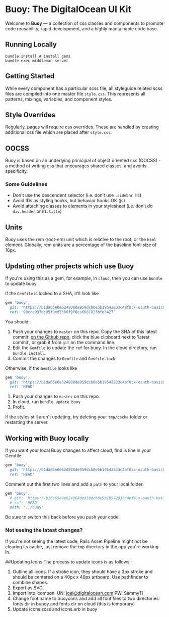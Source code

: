 # Buoy: The DigitalOcean UI Kit

Welcome to **Buoy** — a collection of css classes and components to promote code reusability, rapid development, and a highly mantainable code base.

## Running Locally
```
bundle install # install gems
bundle exec middleman server
```

## Getting Started

While every component has a particular scss file, all styleguide related scss files are compiled into one master file `style.css`. This represents all patterns, mixings, variables, and component styles.

## Style Overrides

Regularly, pages will require css overrides. These are handled by creating additional css file which are placed after `style.css`.

## OOCSS

Buoy is based on an underlying prinicipal of object oriented css (OOCSS) - a method of writing css that encourages shared classes, and avoids specificity.

### Some Guidelines

*   Don't use the descendent selector (i.e. don’t use `.sidebar h3`)
*   Avoid IDs as styling hooks, but behavior hooks OK (js)
*   Avoid attaching classes to elements in your stylesheet (i.e. don’t do `div.header` or `h1.title`)

## Units

Buoy uses the rem (root-em) unit which is relative to the root, or the `html` element. Globally, rem units are a percentage of the baseline font-size of 16px.

## Updating other projects which use Buoy

If you're using this as a gem, for example, in `cloud`, then you can use `bundle` to update buoy.

If the `Gemfile` is locked to a SHA, it'll look like

```ruby
gem 'buoy',
  git: 'https://b1da65e0e624808de959dcb0e5b19542833c4ef8:x-oauth-basic@github.internal.digitalocean.com/digitalocean/buoy.git',
  ref: '90cce937bc85f9ed5b00f9f6ca6681823bfe3427'
```

You should:

1. Push your changes to `master` on this repo. Copy the SHA of this latest commit: [on the Github repo](https://github.internal.digitalocean.com/digitalocean/buoy), click the blue clipboard next to 'latest commit', or grab it from `git` on the command line.
1. Edit the `Gemfile` to update the `ref` for buoy. In the cloud directory, run `bundle install`.
1. Commit the changes to `Gemfile` and `Gemfile.lock`.

Otherwise, if the `Gemfile` looks like

```ruby
gem 'buoy',
  git: 'https://b1da65e0e624808de959dcb0e5b19542833c4ef8:x-oauth-basic@github.internal.digitalocean.com/digitalocean/buoy.git',
  ref: 'HEAD'
```

1. Push your changes to `master` on this repo.
2. In cloud, run `bundle update buoy`
3. Profit.

If the styles still aren't updating, try deleting your `tmp/cache` folder or restarting the server.

## Working with Buoy locally

If you want your local Buoy changes to affect cloud, find is line in your Gemfile:

```ruby
gem 'buoy',
  git: 'https://b1da65e0e624808de959dcb0e5b19542833c4ef8:x-oauth-basic@github.internal.digitalocean.com/digitalocean/buoy.git',
  ref: 'HEAD'
```

Comment out the first two lines and add a `path` to your local folder.

```ruby
gem 'buoy',
  # git: 'https://b1da65e0e624808de959dcb0e5b19542833c4ef8:x-oauth-basic@github.internal.digitalocean.com/digitalocean/buoy.git',
  # ref: 'HEAD'
  path: '../buoy'
```

Be sure to switch this back before you push your code.

### Not seeing the latest changes?

If you're not seeing the latest code, Rails Asset Pipeline might not be clearing its cache, just remove the `tmp` directory in the app you're working in.

##Updating Icons
The process to update icons is as follows:

1. Outline all icons. If a stroke icon, they should have a 3px stroke and should be centered on a 40px x 40px artboard. Use pathfinder to combine shapes.
2. Export as SVG
3. Import into icomoon. UN: joel@digitalocean.com PW: Sammy11
4. Change font name to buoycons and add all font files to two directories: fonts dir in bupoy and fonts dir on cloud (this is temporary)
5. Update icons.scss and icons.erb in buoy
